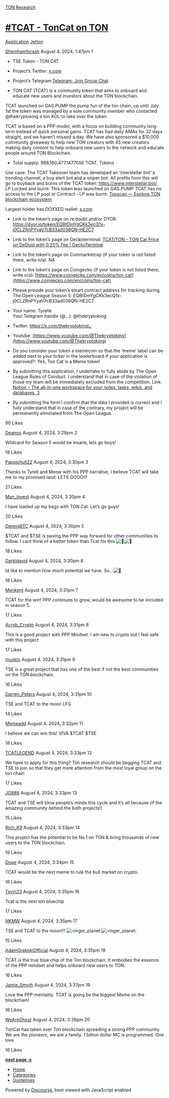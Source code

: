 [TON Research](/)

# [#TCAT - TonCat on TON](/t/tcat-toncat-on-ton/29715)

[Application](/c/application/jetton/26)  [Jetton](/c/application/jetton/26) 

    

[Shemhamforash](https://tonresear.ch/u/Shemhamforash)  August 4, 2024, 1:47pm  1

*   TSE Token - TON CAT
    
*   Project’s Twitter: [x.com](https://x.com/TonCatonTon)
    
*   Project’s Telegram:[Telegram: Join Group Chat](https://t.me/+0rdfsRmp56FkMTQ0)
    
*   TON CAT (TCAT) is a community token that aims to onboard and educate new users and investors about the TON blockchain.
    

TCAT launched on GAS.PUMP the pump fun of the ton chain, up until July 1st the token was managed by a sole community member who contacted @thekryptoking a ton KOL to take over the token.

TCAT is based on a PPP model, with a focus on building community long-term instead of quick personal gains. TCAT has had daily AMAs for 32 days straight, and we haven’t missed a day. We have also sponsored a $10,000 community giveaway to help new TON creators with 45 new creators making daily content to help onboard new users to the network and educate people around TON Blockchain.

*   Total supply: 988,160,477.1477056 TCAT. Tokens

Use case: The TCAT Takeover team has developed an ‘interstellar bot’ a trending channel, a buy alert bot and a sniper bot. All profits from this will go to buyback and burns of the TCAT token: [https://www.interstellar.bot/  
](https://www.interstellar.bot/)LP Locked and burnt: This token was launched on GAS.PUMP TCAT has no access to the LP pool or Contract - LP was burnt: [Tonscan — Explore TON blockchain ecosystem](https://tonscan.org/address/UQAAAAAAAAAAAAAAAAAAAAAAAAAAAAAAAAAAAAAAAAAAAJKZ)

Largest holder has DOXXED wallet: [x.com](https://x.com/thekryptoking_/status/1808463791388016795)

*   Link to the token’s page on re:doubt and/or DYOR: [https://dyor.io/token/EQBtDmYgCKk3ecQ1x-j0CLZRnPYyaV7cB33ad036QN-HE2C7  
    ](https://dyor.io/token/EQBtDmYgCKk3ecQ1x-j0CLZRnPYyaV7cB33ad036QN-HE2C7)
    
*   Link to the token’s page on Geckoterminal: [TCAT/TON - TON Cat Price on DeDust with 0.25% Fee | GeckoTerminal](https://www.geckoterminal.com/ton/pools/EQDliYkW-Ryo0CEPpThzxbHT97Niu9BOHLwidsofCj6Qv870)
    
*   Link to the token’s page on Coinmarketcap (if your token is not listed there, write n/a): NA
    
*   Link to the token’s page on Coingecko (if your token is not listed there, write n/a): [https://www.coingecko.com/en/coins/ton-cat](https://www.coingecko.com/en/coins/ton-cat)
    
*   Please provide your token’s smart contract address for tracking during The Open League Season 5: EQBtDmYgCKk3ecQ1x-j0CLZRnPYyaV7cB33ad036QN-HE2C7
    
*   Your name: Tyrelle  
    Your Telegram handle (@…): @thekryptoking
    
*   Twitter: [https://x.com/thekryptoking\_  
    ](https://x.com/thekryptoking_)
    
*   Youtube: [https://www.youtube.com/@Thekryptoking](https://www.youtube.com/@Thekryptoking)
    
*   Do you consider your token a memecoin so that the ‘meme’ label can be added next to your ticker in the leaderboard if your application is approved?: Yes, Ton Cat is a Meme token!
    
*   By submitting this application, I undertake to fully abide by The Open League Rules of Conduct. I understand that in case of the violation of those my team will be immediately excluded from the competition. Link: [Notion – The all-in-one workspace for your notes, tasks, wikis, and databases. 3  
    ](https://ton-org.notion.site/The-Open-League-Rules-of-Conduct-04f4a0fedf1a401687075f5efd83de68)
    
*   By submitting the form I confirm that the data I provided is correct and I fully understand that in case of the contrary, my project will be permanently eliminated from The Open League.
    

  90 Likes

[Deanoo](https://tonresear.ch/u/Deanoo) August 4, 2024, 3:29pm  2

Wildcard for Season 5 would be insane, lets go boys!

  18 Likes

[Pappichull22](https://tonresear.ch/u/Pappichull22) August 4, 2024, 3:30pm  3

Thanks to Tyrell and Meow with his PPP narrative, I believe TCAT will take me to my promised land. LETS GOOO!!!

  21 Likes

[Man\_Invest](https://tonresear.ch/u/Man_Invest) August 4, 2024, 3:30pm  4

I have loaded up my bags with TON Cat. Let’s go guys!

  20 Likes

[DennisBTC](https://tonresear.ch/u/DennisBTC) August 4, 2024, 3:30pm  5

$TCAT and $TSE is paving the PPP way forward for other communities to follow. I cant think of a better token than Tcat for this ![:rocket:](https://tonresear.ch/images/emoji/twitter/rocket.png?v=12 ":rocket:")![:rocket:](https://tonresear.ch/images/emoji/twitter/rocket.png?v=12 ":rocket:")

  18 Likes

[Darkidavid](https://tonresear.ch/u/Darkidavid) August 4, 2024, 3:30pm  6

Id like to mention how much potential we have. So…![:rocket:](https://tonresear.ch/images/emoji/twitter/rocket.png?v=12 ":rocket:")

  18 Likes

[Menkent](https://tonresear.ch/u/Menkent) August 4, 2024, 3:31pm  7

TCAT for the win! PPP continues to grow, would be awesome to be included in season 5.

  17 Likes

[Acrob\_Crypto](https://tonresear.ch/u/Acrob_Crypto) August 4, 2024, 3:31pm  8

This is a good project with PPP Mindset. I am new to crypto but I feel safe with this project

  17 Likes

[muskin](https://tonresear.ch/u/muskin) August 4, 2024, 3:31pm  9

TSE is a great project that has one of the best if not the best communities on the TON blockchain.

  16 Likes

[Darren\_Peters](https://tonresear.ch/u/Darren_Peters) August 4, 2024, 3:31pm  10

TSE and TCAT to the moon LFG

  14 Likes

[Memeadd](https://tonresear.ch/u/Memeadd) August 4, 2024, 3:32pm  11

I believe we can win this! VIVA $TCAT $TSE

  18 Likes

[TCATLEGEND](https://tonresear.ch/u/TCATLEGEND) August 4, 2024, 3:33pm  12

We have to apply for this thing? Ton research should be begging TCAT and TSE to join so that they get more attention from the most loyal group on the ton chain

  17 Likes

[JG888](https://tonresear.ch/u/JG888) August 4, 2024, 3:33pm  13

TCAT and TSE will blow people’s minds this cycle and it’s all because of the amazing community behind the both projects!!

  15 Likes

[Rich\_K9](https://tonresear.ch/u/Rich_K9) August 4, 2024, 3:33pm  14

This project has the potential to be No.1 on TON & bring thousands of new users to the TON blockchain.

  19 Likes

[Dope](https://tonresear.ch/u/Dope) August 4, 2024, 3:34pm  15

TCAT would be the next meme to rule the bull market on crypto.

  16 Likes

[Tevin23](https://tonresear.ch/u/Tevin23) August 4, 2024, 3:35pm  16

Tcat is the next ton bluechip

  17 Likes

[NKMW](https://tonresear.ch/u/NKMW) August 4, 2024, 3:35pm  17

TSE and TCAT to the moon!!! ![:ringer_planet:](https://tonresear.ch/images/emoji/twitter/ringer_planet.png?v=12 ":ringer_planet:")![:ringer_planet:](https://tonresear.ch/images/emoji/twitter/ringer_planet.png?v=12 ":ringer_planet:")

  15 Likes

[AdamGrabskiOfficial](https://tonresear.ch/u/AdamGrabskiOfficial) August 4, 2024, 3:35pm  18

TCAT is the true blue chip of the Ton blockchain. It embodies the essence of the PPP mindset and helps onboard new users to TON.

  16 Likes

[Jamie\_Smyth](https://tonresear.ch/u/Jamie_Smyth) August 4, 2024, 3:37pm  19

Love the PPP mentality. TCAT is going be the biggest Meme on the blockchain!

  16 Likes

[WeAreGhost](https://tonresear.ch/u/WeAreGhost) August 4, 2024, 3:38pm  20

TonCat has taken over Ton blockchain spreading a strong PPP community. We are the pioneers, we are a family. 1 billion dollar MC is programmed. One love

  16 Likes

**[next page →](/t/tcat-toncat-on-ton/29715?page=2)**

*   [Home](/)
*   [Categories](/categories)
*   [Guidelines](/guidelines)

Powered by [Discourse](https://www.discourse.org), best viewed with JavaScript enabled